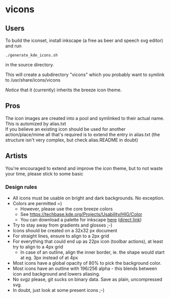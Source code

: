 # vicons

## Users

To build the iconset, install inkscape (a free as beer and speech svg editor) and run

    ./generate_kde_icons.sh

in the source directory.

This will create a subdirectory "vicons" which you probably want to symlink
to /usr/share/icons/vicons

*Notice* that it (currently) inherits the breeze icon theme.


## Pros

The icon images are created into a pool and symlinked to their actual name.  
This is automized by alias.txt  
If you believe an existing icon should be used for another action/place/mime
all that's required is to extend the entry in alias.txt (the structure isn't very
complex, but check alias.README in doubt)

## Artists

You're encouraged to extend and improve the icon theme, but to not waste your time,
please stick to some basic

### Design rules
- All icons must be usable on bright and dark backgrounds. No exception.
- Colors are permitted =)
    - However, please use the core breeze colors
    - See https://techbase.kde.org/Projects/Usability/HIG/Color
    - You can download a palette for inkscape [here](http://denilson.sa.nom.br/gimp-palettes/index.html) ([direct link](https://raw.githubusercontent.com/denilsonsa/gimp-palettes/master/palettes/Breeze.gpl))
- Try to stay away from gradients and glosses ;-)
- Icons should be created on a 32x32 px document
- For straight lines, ensure to align to a 2px grid
- For everything that could end up as 22px icon (toolbar actions), at least try to align to a 4px grid
    - In case of an outline, align the inner border, ie. the shape would start at eg. 3px instead of at 4px
- Most icons have a global opacity of 80% to pick the background color.
- Most icons have an outline with 196/256 alpha - this blends between icon and background and lowers aliasing.
- No svgz please, git sucks on binary data. Save as plain, uncompressed svg.
- In doubt, just look at some present icons ;-)
